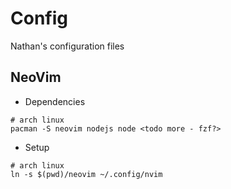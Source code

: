 # Config
Nathan's configuration files

## NeoVim

- Dependencies
```shell
# arch linux
pacman -S neovim nodejs node <todo more - fzf?>

```

- Setup
```shell
# arch linux
ln -s $(pwd)/neovim ~/.config/nvim
```


